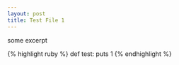 ```yaml
---
layout: post
title: Test File 1
---
```


some excerpt

{% highlight ruby %}
def test:
  puts 1
{% endhighlight %}